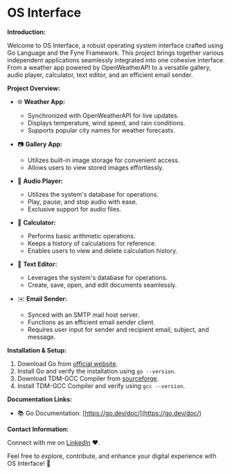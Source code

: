 # OS Interface

**Introduction:**

Welcome to OS Interface, a robust operating system interface crafted using Go Language and the Fyne Framework. This project brings together various independent applications seamlessly integrated into one cohesive interface. From a weather app powered by OpenWeatherAPI to a versatile gallery, audio player, calculator, text editor, and an efficient email sender.

**Project Overview:**

- 🌐 **Weather App:**
  - Synchronized with OpenWeatherAPI for live updates.
  - Displays temperature, wind speed, and rain conditions.
  - Supports popular city names for weather forecasts.

- 📷 **Gallery App:**
  - Utilizes built-in image storage for convenient access.
  - Allows users to view stored images effortlessly.

- 🎵 **Audio Player:**
  - Utilizes the system's database for operations.
  - Play, pause, and stop audio with ease.
  - Exclusive support for audio files.

- 🧮 **Calculator:**
  - Performs basic arithmetic operations.
  - Keeps a history of calculations for reference.
  - Enables users to view and delete calculation history.

- 📝 **Text Editor:**
  - Leverages the system's database for operations.
  - Create, save, open, and edit documents seamlessly.

- ✉️ **Email Sender:**
  - Synced with an SMTP mail host server.
  - Functions as an efficient email sender client.
  - Requires user input for sender and recipient email, subject, and message.

**Installation & Setup:**

1. Download Go from [official website](https://go.dev/).
2. Install Go and verify the installation using `go --version`.
3. Download TDM-GCC Compiler from [sourceforge](https://sourceforge.net/projects/tdm-gcc/).
4. Install TDM-GCC Compiler and verify using `gcc --version`.

**Documentation Links:**

- 📚 Go Documentation: [https://go.dev/doc/](https://go.dev/doc/)

**Contact Information:**

Connect with me on [LinkedIn](#insert_linkedin_profile_link_here) ❤️.

Feel free to explore, contribute, and enhance your digital experience with OS Interface! 🌟
